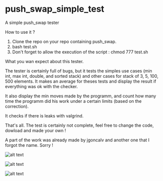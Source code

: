 # push_swap_simple_test
A simple push_swap tester

How to use it ?

1) Clone the repo on your repo containing push_swap.
2) bash test.sh
3) Don't forget to allow the execution of the script : chmod 777 test.sh

What you wan expect about this tester.

The tester is certainly full of bugs, but it tests the simples use cases (min int, max int, double, and sorted stack) and other cases for stack of 3, 5, 100, 500 elements. It makes an average for theses tests and display the result if everything was ok with the checker.

It also display the min moves made by the programm, and count how many time the programm did his work under a certain limits (based on the correction).

It checks if there is leaks with valgrind.

That's all. The test is certainly not complete, feel free to change the code, dowload and made your own !

A part of the work was already made by jgoncalv and another one that I forgot the name. Sorry !


![alt text](https://i.ibb.co/nnw9V22/Capture-d-cran-de-2021-09-15-14-53-27.png)

![alt text](https://i.ibb.co/TBDPdJ4/Capture-d-cran-de-2021-09-15-14-54-52.png)

![alt text](https://i.ibb.co/9yNr9ht/Capture-d-cran-de-2021-09-15-14-54-58.png)
